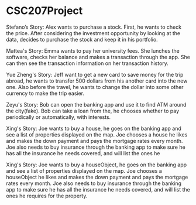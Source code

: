 # CSC207Project


Stefano’s Story: Alex wants to purchase a stock. First, he wants to check the price.
After considering the investment opportunity by looking at the data, decides to purchase
the stock and keep it in his portfolio.

Mattea's Story: Emma wants to pay her university fees. She lunches the software, checks her balance and makes a
transaction through the app. She can then see the transaction information on her transaction history.

Yue Zheng's Story: Jeff want to get a new card to save money for the trip abroad, he wants to transfer 500 dollars from
his another card into the new one. Also before the travel, he wants to change the dollar into some
other currency to make the trip easier.

Zeyu's Story: Bob can open the banking app and use it to find ATM around the city(fake).
Bob can take a loan from the, he chooses whether to pay periodically or automatically, with interests.

Xing's Story: Joe wants to buy a house, he goes on the banking app and see a list of properties displayed on the map.
Joe chooses a house he likes and makes the down payment and pays the mortgage rates every month. Joe also needs to buy
insurance through the banking app to make sure he has all the insurance he needs covered, and will list the ones he

Xing's Story: Joe wants to buy a houseObject, he goes on the banking app and see a list of properties displayed on the map. 
Joe chooses a houseObject he likes and makes the down payment and pays the mortgage rates every month. Joe also needs to buy 
insurance through the banking app to make sure he has all the insurance he needs covered, and will list the ones he 
requires for the property.


